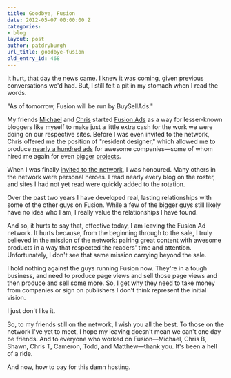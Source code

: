 ```yaml
---
title: Goodbye, Fusion
date: 2012-05-07 00:00:00 Z
categories:
- blog
layout: post
author: patdryburgh
url_title: goodbye-fusion
old_entry_id: 468
---
```


It hurt, that day the news came. I knew it was coming, given previous conversations we'd had. But, I still felt a pit in my stomach when I read the words.

"As of tomorrow, Fusion will be run by BuySellAds."

My friends [Michael](http://michaelmistretta.com) and [Chris](http://chrisbowler.com) started [Fusion Ads](http://fusionads.net) as a way for lesser-known bloggers like myself to make just a little extra cash for the work we were doing on our respective sites. Before I was even invited to the network, Chris offered me the position of "resident designer," which allowed me to produce [nearly a hundred ads](http://patdryburgh.com/blog/thirteen-thousand/) for awesome companies—some of whom hired me again for even [bigger](http://fraserspeirs.com) [projects](http://cocoatech.com).

When I was finally [invited to the network](http://patdryburgh.com/blog/hello-fusion/), I was honoured. Many others in the network were personal heroes. I read nearly every blog on the roster, and sites I had not yet read were quickly added to the rotation.

Over the past two years I have developed real, lasting relationships with some of the other guys on Fusion. While a few of the bigger guys still likely have no idea who I am, I really value the relationships I have found.

And so, it hurts to say that, effective today, I am leaving the Fusion Ad network. It hurts because, from the beginning through to the sale, I truly believed in the mission of the network: pairing great content with awesome products in a way that respected the readers' time and attention. Unfortunately, I don't see that same mission carrying beyond the sale.

I hold nothing against the guys running Fusion now. They're in a tough business, and need to produce page views and sell those page views and then produce and sell some more. So, I get why they need to take money from companies or sign on publishers I don't think represent the initial vision.

I just don't like it.

So, to my friends still on the network, I wish you all the best. To those on the network I've yet to meet, I hope my leaving doesn't mean we can't one day be friends. And to everyone who worked on Fusion—Michael, Chris B, Shawn, Chris T, Cameron, Todd, and Matthew—thank you. It's been a hell of a ride.

And now, how to pay for this damn hosting.
